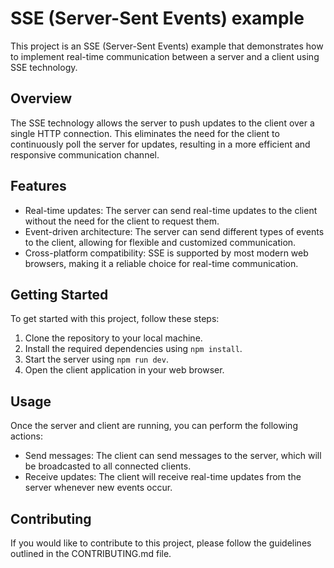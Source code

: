 # SSE (Server-Sent Events) example

This project is an SSE (Server-Sent Events) example that demonstrates how to implement real-time communication between a server and a client using SSE technology.

## Overview

The SSE technology allows the server to push updates to the client over a single HTTP connection. This eliminates the need for the client to continuously poll the server for updates, resulting in a more efficient and responsive communication channel.

## Features

- Real-time updates: The server can send real-time updates to the client without the need for the client to request them.
- Event-driven architecture: The server can send different types of events to the client, allowing for flexible and customized communication.
- Cross-platform compatibility: SSE is supported by most modern web browsers, making it a reliable choice for real-time communication.

## Getting Started

To get started with this project, follow these steps:

1. Clone the repository to your local machine.
2. Install the required dependencies using `npm install`.
3. Start the server using `npm run dev`.
4. Open the client application in your web browser.

## Usage

Once the server and client are running, you can perform the following actions:

- Send messages: The client can send messages to the server, which will be broadcasted to all connected clients.
- Receive updates: The client will receive real-time updates from the server whenever new events occur.

## Contributing

If you would like to contribute to this project, please follow the guidelines outlined in the CONTRIBUTING.md file.



